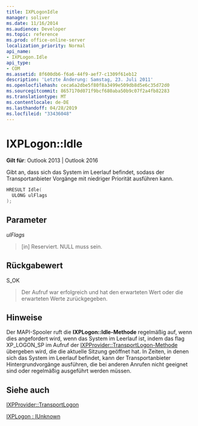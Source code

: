 ```yaml
---
title: IXPLogonIdle
manager: soliver
ms.date: 11/16/2014
ms.audience: Developer
ms.topic: reference
ms.prod: office-online-server
localization_priority: Normal
api_name:
- IXPLogon.Idle
api_type:
- COM
ms.assetid: 8f600db6-f6a6-44f9-aef7-c1309f61eb12
description: 'Letzte Änderung: Samstag, 23. Juli 2011'
ms.openlocfilehash: ceca6a2dbe5f80f8a3499e509db8d5e6c35d72d0
ms.sourcegitcommit: 8657170d071f9bcf680aba50b9c07f2a4fb82283
ms.translationtype: MT
ms.contentlocale: de-DE
ms.lasthandoff: 04/28/2019
ms.locfileid: "33436048"
---
```

# <a name="ixplogonidle"></a>IXPLogon::Idle

  
  
**Gilt für**: Outlook 2013 | Outlook 2016 
  
Gibt an, dass sich das System im Leerlauf befindet, sodass der Transportanbieter Vorgänge mit niedriger Priorität ausführen kann.
  
```cpp
HRESULT Idle(
  ULONG ulFlags
);
```

## <a name="parameters"></a>Parameter

 _ulFlags_
  
> [in] Reserviert. NULL muss sein.
    
## <a name="return-value"></a>Rückgabewert

S_OK 
  
> Der Aufruf war erfolgreich und hat den erwarteten Wert oder die erwarteten Werte zurückgegeben.
    
## <a name="remarks"></a>Hinweise

Der MAPI-Spooler ruft die **IXPLogon::Idle-Methode** regelmäßig auf, wenn dies angefordert wird, wenn das System im Leerlauf ist, indem das flag XP_LOGON_SP im Aufruf der [IXPProvider::TransportLogon-Methode](ixpprovider-transportlogon.md) übergeben wird, die die aktuelle Sitzung geöffnet hat. In Zeiten, in denen sich das System im Leerlauf befindet, kann der Transportanbieter Hintergrundvorgänge ausführen, die bei anderen Anrufen nicht geeignet sind oder regelmäßig ausgeführt werden müssen. 
  
## <a name="see-also"></a>Siehe auch



[IXPProvider::TransportLogon](ixpprovider-transportlogon.md)
  
[IXPLogon : IUnknown](ixplogoniunknown.md)

